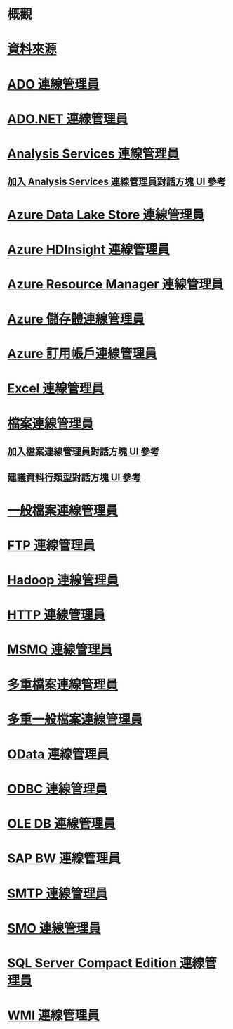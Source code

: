 # [概觀](integration-services-ssis-connections.md)  
# [資料來源](data-sources.md)  
# [ADO 連線管理員](ado-connection-manager.md)  
# [ADO.NET 連線管理員](ado-net-connection-manager.md)  
# [Analysis Services 連線管理員](analysis-services-connection-manager.md)  
## [加入 Analysis Services 連線管理員對話方塊 UI 參考](add-analysis-services-connection-manager-dialog-box-ui-reference.md)  
# [Azure Data Lake Store 連線管理員](azure-data-lake-store-connection-manager.md)  
# [Azure HDInsight 連線管理員](azure-hdinsight-connection-manager.md)  
# [Azure Resource Manager 連線管理員](azure-resource-manager-connection-manager.md)  
# [Azure 儲存體連線管理員](azure-storage-connection-manager.md)  
# [Azure 訂用帳戶連線管理員](azure-subscription-connection-manager.md)  
# [Excel 連線管理員](excel-connection-manager.md)  
# [檔案連線管理員](file-connection-manager.md)  
## [加入檔案連線管理員對話方塊 UI 參考](add-file-connection-manager-dialog-box-ui-reference.md)  
## [建議資料行類型對話方塊 UI 參考](suggest-column-types-dialog-box-ui-reference.md)  
# [一般檔案連線管理員](flat-file-connection-manager.md)  
# [FTP 連線管理員](ftp-connection-manager.md)  
# [Hadoop 連線管理員](hadoop-connection-manager.md)  
# [HTTP 連線管理員](http-connection-manager.md)  
# [MSMQ 連線管理員](msmq-connection-manager.md)  
# [多重檔案連線管理員](multiple-files-connection-manager.md)  
# [多重一般檔案連線管理員](multiple-flat-files-connection-manager.md)  
# [OData 連線管理員](odata-connection-manager.md)  
# [ODBC 連線管理員](odbc-connection-manager.md)  
# [OLE DB 連線管理員](ole-db-connection-manager.md)  
# [SAP BW 連線管理員](sap-bw-connection-manager.md)  
# [SMTP 連線管理員](smtp-connection-manager.md)  
# [SMO 連線管理員](smo-connection-manager.md)  
# [SQL Server Compact Edition 連線管理員](sql-server-compact-edition-connection-manager.md)  
# [WMI 連線管理員](wmi-connection-manager.md)  
